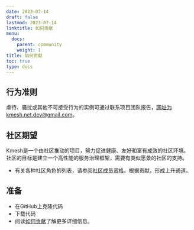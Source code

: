 ```yaml
---
date: 2023-07-14
draft: false
lastmod: 2023-07-14
linktitle: 如何贡献
menu:
  docs:
    parent: community
    weight: 1
title: 如何贡献
toc: true
type: docs
---
```

## 行为准则

虐待、骚扰或其他不可接受行为的实例可通过联系项目团队报告，网址为kmesh.net.dev@gmail.com。

## 社区期望

Kmesh是一个由社区推动的项目，努力促进健康、友好和富有成效的社区环境。
社区的目标是建立一个高性能的服务治理框架，需要有类似愿景的社区的支持。

- 有关各种社区角色的列表，请参阅[社区成员资格](membership.md)。根据贡献，形成上升通道。

## 准备

- 在GitHub上克隆代码
- 下载代码
- 阅读[如何贡献](https://github.com/kmesh-net/kmesh/blob/main/CONTRIBUTING.md)了解更多详细信息。